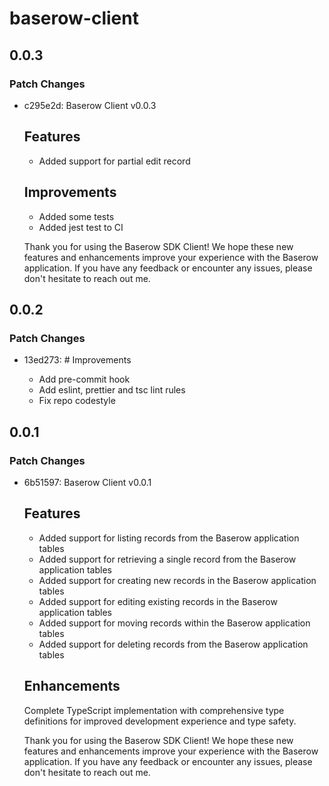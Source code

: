 # baserow-client

## 0.0.3

### Patch Changes

- c295e2d: Baserow Client v0.0.3

  ## Features

  - Added support for partial edit record

  ## Improvements

  - Added some tests
  - Added jest test to CI

  Thank you for using the Baserow SDK Client! We hope these new features and enhancements improve your experience with the Baserow application. If you have any feedback or encounter any issues, please don't hesitate to reach out me.

## 0.0.2

### Patch Changes

- 13ed273: # Improvements

  - Add pre-commit hook
  - Add eslint, prettier and tsc lint rules
  - Fix repo codestyle

## 0.0.1

### Patch Changes

- 6b51597: Baserow Client v0.0.1

  ## Features

  - Added support for listing records from the Baserow application tables
  - Added support for retrieving a single record from the Baserow application tables
  - Added support for creating new records in the Baserow application tables
  - Added support for editing existing records in the Baserow application tables
  - Added support for moving records within the Baserow application tables
  - Added support for deleting records from the Baserow application tables

  ## Enhancements

  Complete TypeScript implementation with comprehensive type definitions for improved development experience and type safety.

  Thank you for using the Baserow SDK Client! We hope these new features and enhancements improve your experience with the Baserow application. If you have any feedback or encounter any issues, please don't hesitate to reach out me.

